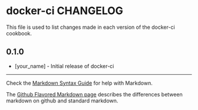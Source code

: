 # docker-ci CHANGELOG

This file is used to list changes made in each version of the docker-ci cookbook.

## 0.1.0
- [your_name] - Initial release of docker-ci

- - -
Check the [Markdown Syntax Guide](http://daringfireball.net/projects/markdown/syntax) for help with Markdown.

The [Github Flavored Markdown page](http://github.github.com/github-flavored-markdown/) describes the differences between markdown on github and standard markdown.
